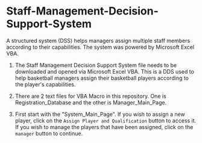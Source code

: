 # Staff-Management-Decision-Support-System
A structured system (DSS) helps managers assign multiple staff members according to their capabilities. 
The system was powered by Microsoft Excel VBA.


  1. The Staff Management Decision Support System file needs to be downloaded and opened via Microsoft Excel VBA.
This is a DDS used to help basketball managers assign their basketball players according to the player's capabilities.

  2. There are 2 text files for VBA Macro in this repository. One is Registration_Database and the other is Manager_Main_Page.

  3. First start with the "System_Main_Page".
     If you wish to assign a new player, click on the `Assign Player and Qualification` button to access it.
     If you wish to manage the players that have been assigned, click on the `manager` button to continue.

